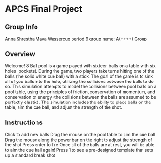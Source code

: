 # APCS Final Project
## Group Info
Anna Shrestha
Maya Wassercug
period 9
group name: A(++++) Group

## Overview
Welcome!
8 Ball pool is a game played with sixteen balls on a table with six holes (pockets). During the game, two players take turns hitting one of the balls (the solid white cue ball) with a stick. The goal of the game is to sink all of you balls into the hole, utilizing the collisions between the balls to do so. This simulation attempts to model the collisions between pool balls on a pool table, using the principles of friction, conservation of momentum, and conservation of energy (the collisions between the balls are assumed to be perfectly elastic). The simulation includes the ability to place balls on the table, aim the cue ball, and adjust the strength of the shot. 

## Instructions
Click to add new balls
Drag the mouse on the pool table to aim the cue ball
Drag the mouse along the power bar on the right to adjust the strength of the shot
Press enter to fire
Once all of the balls are at rest, you will be able to aim the cue ball again!
Press 1 to see a pre-designed template that sets up a standard break shot
